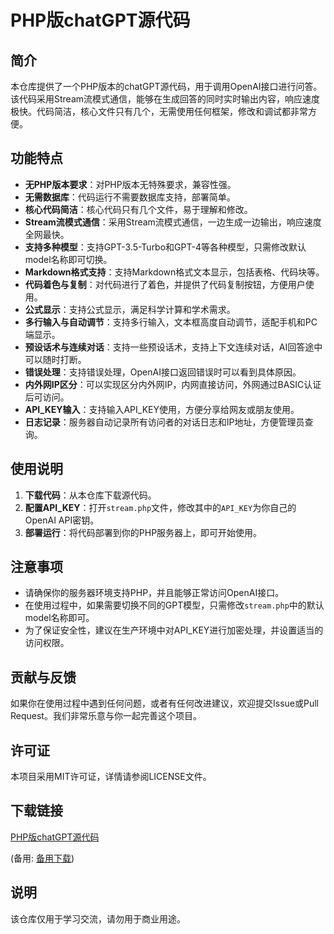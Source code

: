# PHP版chatGPT源代码

## 简介

本仓库提供了一个PHP版本的chatGPT源代码，用于调用OpenAI接口进行问答。该代码采用Stream流模式通信，能够在生成回答的同时实时输出内容，响应速度极快。代码简洁，核心文件只有几个，无需使用任何框架，修改和调试都非常方便。

## 功能特点

- **无PHP版本要求**：对PHP版本无特殊要求，兼容性强。
- **无需数据库**：代码运行不需要数据库支持，部署简单。
- **核心代码简洁**：核心代码只有几个文件，易于理解和修改。
- **Stream流模式通信**：采用Stream流模式通信，一边生成一边输出，响应速度全网最快。
- **支持多种模型**：支持GPT-3.5-Turbo和GPT-4等各种模型，只需修改默认model名称即可切换。
- **Markdown格式支持**：支持Markdown格式文本显示，包括表格、代码块等。
- **代码着色与复制**：对代码进行了着色，并提供了代码复制按钮，方便用户使用。
- **公式显示**：支持公式显示，满足科学计算和学术需求。
- **多行输入与自动调节**：支持多行输入，文本框高度自动调节，适配手机和PC端显示。
- **预设话术与连续对话**：支持一些预设话术，支持上下文连续对话，AI回答途中可以随时打断。
- **错误处理**：支持错误处理，OpenAI接口返回错误时可以看到具体原因。
- **内外网IP区分**：可以实现区分内外网IP，内网直接访问，外网通过BASIC认证后可访问。
- **API_KEY输入**：支持输入API_KEY使用，方便分享给网友或朋友使用。
- **日志记录**：服务器自动记录所有访问者的对话日志和IP地址，方便管理员查询。

## 使用说明

1. **下载代码**：从本仓库下载源代码。
2. **配置API_KEY**：打开`stream.php`文件，修改其中的`API_KEY`为你自己的OpenAI API密钥。
3. **部署运行**：将代码部署到你的PHP服务器上，即可开始使用。

## 注意事项

- 请确保你的服务器环境支持PHP，并且能够正常访问OpenAI接口。
- 在使用过程中，如果需要切换不同的GPT模型，只需修改`stream.php`中的默认model名称即可。
- 为了保证安全性，建议在生产环境中对API_KEY进行加密处理，并设置适当的访问权限。

## 贡献与反馈

如果你在使用过程中遇到任何问题，或者有任何改进建议，欢迎提交Issue或Pull Request。我们非常乐意与你一起完善这个项目。

## 许可证

本项目采用MIT许可证，详情请参阅LICENSE文件。

## 下载链接
[PHP版chatGPT源代码](https://pan.quark.cn/s/660d626244df) 

(备用: [备用下载](https://pan.baidu.com/s/1IgjWuigx5scg1WxKBN-BBA?pwd=1234))

## 说明

该仓库仅用于学习交流，请勿用于商业用途。
